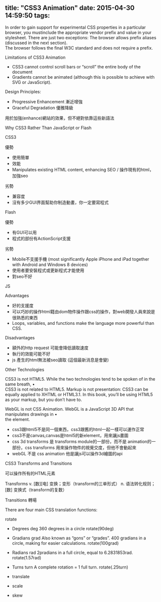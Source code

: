 title: "CSS3 Animation"
date: 2015-04-30 14:59:50
tags:
---


In order to gain support for experimental CSS properties in a particular browser, you mustinclude the 
appropriate vendor prefix and value in your stylesheet. There are just two exceptions:
The browser allows prefix aliases (discussed in the next section).  
The browser follows the final W3C standard and does not require a prefix. 

Limitations of CSS3 Animation

- CSS3 cannot control scroll bars or “scroll” the entire body of the document
- Gradients cannot be animated (although this is possible to achieve with SVG or JavaScript).

Design Principles: 

- Progressive Enhancement  漸近增強
- Graceful Degradation 優雅降級

用於加強(enhance)網站的效果，但不絕對依靠這些新語法


Why CSS3 Rather Than JavaScript or Flash

CSS3

優勢

- 使用簡單
- 效能
- Manipulates existing HTML content, enhancing SEO  / 操作現有的html，加強seo


劣勢

- 兼容度
- 沒有多少GUI界面幫助你制造動畫，你一定要寫程式

Flash

優勢

- 有GUI可以用
- 程式的部份有ActionScript支援


劣勢

- Mobile不支援手機 (most significantly Apple iPhone and iPad together with Android and Windows 8 devices)
- 使用者要安裝程式或更新程式才能使用
- 對seo不好

JS


Advantages

- 好的支援度
- 可以巧妙的操作html籍由dom物件操作跟css的操作，對web開發人員來說是很熟悉的東西
- Loops, variables, and functions make the language more powerful than CSS.

Disadvantages

- 額外的http request 可能會降低讀取速度
- 執行的效能可能不好
-  js 產生的html無法被seo讀取 (這個最新消息是會變)


Other Technologies

CSS3 is not HTML5. While the two technologies tend to be spoken of in the same breath,  •	
CSS3 is not related to HTML5. Markup is not presentation: CSS3 can be equally applied to 
XHTML or HTML3.1. In this book, you’ll be using HTML5 as your markup, but you don’t 
have to.

WebGL is not CSS Animation. WebGL is a JavaScript 3D API that manipulates drawings in  •	
the <canvas> element.



- css3跟html5不是同一個東西，css3跟舊的html一起一樣可以運作正常
- css3不是canvas,canvas是html5的新element，用來讓js畫圖
- css 3d transforms 是 transforms module的一部份，而不是 animation的一部份，css transforms 用來操作物件的視覺交度，但他不會動起來
- webGL 不是 css animation 他是讓js可以操作3d繪圖的api



CSS3 Transforms and Transitions


可以操作所有的HTML元素

Transforms
v. [数][电] 变换；变形（transform的三单形式）
n. 语法转化规则；[数] 变换式（transform的复数）

Transitions
轉場


There are four main CSS translation functions: 

rotate

- Degrees deg 360 degrees in a circle rotate(90deg)
- Gradians grad Also known as “gons” or “grades”. 400 gradians in a circle, making for easier calculations. rotate(100grad)
- Radians rad 2pradians in a full circle, equal to 6.2831853rad. rotate(1.57rad)
- Turns turn A complete rotation = 1 full turn. rotate(.25turn)




- translate
- scale
- skew



